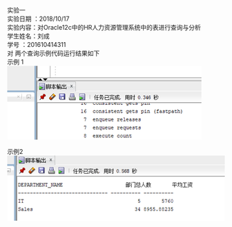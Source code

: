 实验一  
实验日期 ：2018/10/17  
实验内容：对Oracle12c中的HR人力资源管理系统中的表进行查询与分析  
学生姓名：刘成  
学号 ：201610414311  
对 两个查询示例代码运行结果如下  
示例 1  
![Image text](https://github.com/201610414311/Oracle/blob/master/raw/search2.png)
   
  
  示例2  
![Image text](https://github.com/201610414311/Oracle/blob/master/raw/search1.png) 
